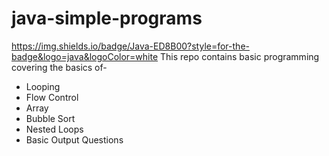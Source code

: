 # java-simple-programs
https://img.shields.io/badge/Java-ED8B00?style=for-the-badge&logo=java&logoColor=white
This repo contains basic programming covering the basics of-
* Looping
* Flow Control 
* Array 
* Bubble Sort
* Nested Loops 
* Basic Output Questions 

